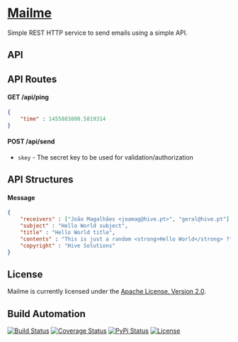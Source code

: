 # [Mailme](http://mailme.hive.pt)

Simple REST HTTP service to send emails using a simple API.

## API

## API Routes

#### GET /api/ping

```json
{
    "time" : 1455803800.5819314
}
```

#### POST /api/send

* `skey` - The secret key to be used for validation/authorization

## API Structures

#### Message

```json
{
    "receivers" : ["João Magalhães <joamag@hive.pt>", "geral@hive.pt"],
    "subject" : "Hello World subject",
    "title" : "Hello World title",
    "contents" : "This is just a random <strong>Hello World</strong> ?",
    "copyright" : "Hive Solutions"
}
```

## License

Mailme is currently licensed under the [Apache License, Version 2.0](http://www.apache.org/licenses/).

## Build Automation

[![Build Status](https://github.com/hivesolutions/mailme/workflows/Main%20Workflow/badge.svg)](https://github.com/hivesolutions/mailme/actions)
[![Coverage Status](https://coveralls.io/repos/hivesolutions/mailme/badge.svg?branch=master)](https://coveralls.io/r/hivesolutions/mailme?branch=master)
[![PyPi Status](https://img.shields.io/pypi/v/mailme.svg)](https://pypi.python.org/pypi/mailme-py)
[![License](https://img.shields.io/badge/license-Apache%202.0-blue.svg)](https://www.apache.org/licenses/)
